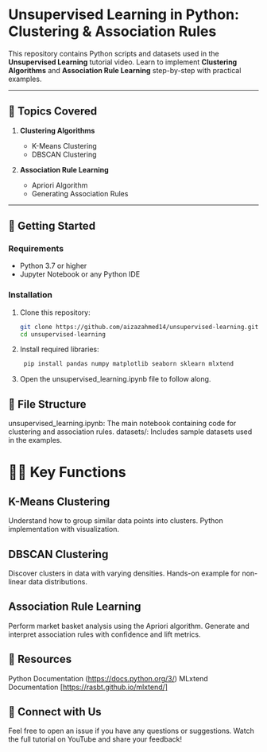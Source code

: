 # Unsupervised Learning in Python: Clustering & Association Rules  

This repository contains Python scripts and datasets used in the **Unsupervised Learning** tutorial video. Learn to implement **Clustering Algorithms** and **Association Rule Learning** step-by-step with practical examples.

---

## 📖 Topics Covered
1. **Clustering Algorithms**  
   - K-Means Clustering  
   - DBSCAN Clustering  

2. **Association Rule Learning**  
   - Apriori Algorithm  
   - Generating Association Rules  

---

## 🚀 Getting Started

### **Requirements**
- Python 3.7 or higher  
- Jupyter Notebook or any Python IDE  

### **Installation**
1. Clone this repository:
   ```bash
   git clone https://github.com/aizazahmed14/unsupervised-learning.git
   cd unsupervised-learning

2. Install required libraries:
   ```bash
    pip install pandas numpy matplotlib seaborn sklearn mlxtend

   ```
3. Open the unsupervised_learning.ipynb file to follow along.


##  📂 File Structure
unsupervised_learning.ipynb: The main notebook containing code for clustering and association rules.
datasets/: Includes sample datasets used in the examples.

# 🧑‍💻 Key Functions
## K-Means Clustering
Understand how to group similar data points into clusters.
Python implementation with visualization.
## DBSCAN Clustering
Discover clusters in data with varying densities.
Hands-on example for non-linear data distributions.
## Association Rule Learning
Perform market basket analysis using the Apriori algorithm.
Generate and interpret association rules with confidence and lift metrics.

## 📝 Resources
Python Documentation (https://docs.python.org/3/)
MLxtend Documentation [https://rasbt.github.io/mlxtend/]

## 💬 Connect with Us
Feel free to open an issue if you have any questions or suggestions.
Watch the full tutorial on YouTube and share your feedback!
